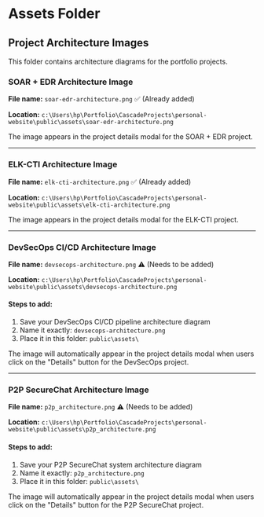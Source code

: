 # Assets Folder

## Project Architecture Images

This folder contains architecture diagrams for the portfolio projects.

### SOAR + EDR Architecture Image

**File name:** `soar-edr-architecture.png` ✅ (Already added)

**Location:** `c:\Users\hp\Portfolio\CascadeProjects\personal-website\public\assets\soar-edr-architecture.png`

The image appears in the project details modal for the SOAR + EDR project.

---

### ELK-CTI Architecture Image

**File name:** `elk-cti-architecture.png` ✅ (Already added)

**Location:** `c:\Users\hp\Portfolio\CascadeProjects\personal-website\public\assets\elk-cti-architecture.png`

The image appears in the project details modal for the ELK-CTI project.

---

### DevSecOps CI/CD Architecture Image

**File name:** `devsecops-architecture.png` ⚠️ (Needs to be added)

**Location:** `c:\Users\hp\Portfolio\CascadeProjects\personal-website\public\assets\devsecops-architecture.png`

#### Steps to add:
1. Save your DevSecOps CI/CD pipeline architecture diagram
2. Name it exactly: `devsecops-architecture.png`
3. Place it in this folder: `public\assets\`

The image will automatically appear in the project details modal when users click on the "Details" button for the DevSecOps project.

---

### P2P SecureChat Architecture Image

**File name:** `p2p_architecture.png` ⚠️ (Needs to be added)

**Location:** `c:\Users\hp\Portfolio\CascadeProjects\personal-website\public\assets\p2p_architecture.png`

#### Steps to add:
1. Save your P2P SecureChat system architecture diagram
2. Name it exactly: `p2p_architecture.png`
3. Place it in this folder: `public\assets\`

The image will automatically appear in the project details modal when users click on the "Details" button for the P2P SecureChat project.
